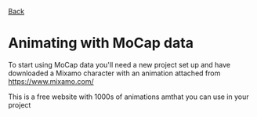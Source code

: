 [Back](https://uwetom.github.io/media-production-worksheets)

# Animating with MoCap data 

To start using MoCap data you'll need a new project set up and have downloaded a Mixamo character with an animation attached from https://www.mixamo.com/

This is a free website with 1000s of animations amthat you can use in your project
<!--stackedit_data:
eyJoaXN0b3J5IjpbMTUwNTA3MTg2NCw3MzA5OTgxMTZdfQ==
-->